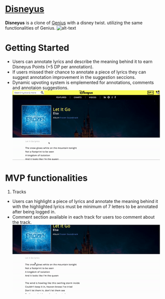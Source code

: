 
# [Disneyus](disneyus.herokuapp.com)
**Disneyus** is a clone of [Genius](www.genius.com) with a disney twist. utilizing the same functionalities of Genius.
![alt-text](https://github.com/mmmymustafa/fullstack/blob/master/readme_gifs/ezgif-6-09b06c6dd3cc.gif)

# Getting Started
- Users can annotate lyrics and describe the meaning behind it to earn Disneyus Points (+5 DP per annotation).
- If users missed their chance to annotate a piece of lyrics they can suggest annotation improvement in the suggestion        seccions.
- Dynamic upvoting system is emplemented for annotations, comments and annotaion suggestions.
![alt-text](https://github.com/mmmymustafa/fullstack/blob/master/readme_gifs/ezgif-6-993817da2415.gif)

# MVP functionalities
1. Tracks
  - Users can highlight a piece of lyrics and annotate the meaning behind it with the highlighted lyrics must be minimum of 7 letters to be annotated after being logged in.
  - Comment section available in each track for users too comment about the track.
  ![alt-text](https://github.com/mmmymustafa/fullstack/blob/master/readme_gifs/ezgif-6-2997e8715a68.gif)